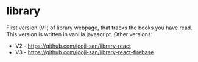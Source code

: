# library
First version (V1) of library webpage, that tracks the books you have read. This version is written in vanilla javascript.
Other versions:
* V2 - https://github.com/jooji-san/library-react
* V3 - https://github.com/jooji-san/library-react-firebase
